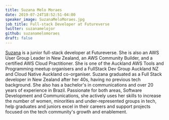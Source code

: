 ```yaml
---
title: Suzana Melo Moraes
date: 2019-07-24T18:52:51-04:00
speaker_image: SuzanaMeloMoraes.jpg
job_title: Full-stack Developer at Futureverse
twitter: suzanamelojor
github: suzanamelomoraes
draft: false
---
```


[Suzana](https://www.linkedin.com/in/suzanamelomoraes/) is a junior full-stack developer at Futureverse. She is also an AWS User Group Leader in New Zealand, an AWS Community Builder, and a certified AWS Cloud Practitioner. She is one of the Auckland AWS Tools and Programming meetup organisers and a FullStack Dev Group Auckland NZ and Cloud Native Auckland co-organiser. Suzana graduated as a Full Stack developer in New Zealand after her 40s, having no previous tech background. She also has a bachelor's in communications and over 20 years of experience in Brazil. Passionate for both areas, Software Development and Communications, she actively uses her skills to increase the number of women, minorities and under-represented groups in tech, help graduates and juniors excel in their careers and support projects focused on the tech community's growth and enablement.